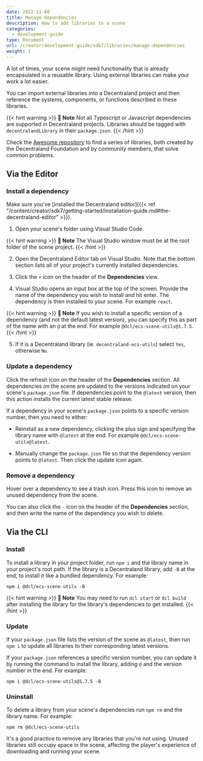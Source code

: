```yaml
---
date: 2022-11-08
title: Manage dependencies
description: How to add libraries to a scene
categories:
  - development-guide
type: Document
url: /creator/development-guide/sdk7/libraries/manage-dependencies
weight: 1
---
```


A lot of times, your scene might need functionality that is already encapsulated in a reusable library. Using external libraries can make your work a lot easier.

You can import external libraries into a Decentraland project and then reference the systems, components, or functions described in these libraries.

{{< hint warning >}}
**📔 Note**   Not all Typescript or Javascript dependencies are supported in Decentraland projects. Libraries should be tagged with `decentralandLibrary` in their `package.json`.
{{< /hint >}}


Check the [Awesome repository](https://github.com/decentraland-scenes/Awesome-Repository#libraries) to find a series of libraries, both created by the Decentraland Foundation and by community members, that solve common problems.


## Via the Editor

### Install a dependency


Make sure you've [installed the Decentraland editor]({{< ref "/content/creator/sdk7/getting-started/installation-guide.md#the-decentraland-editor" >}}).

1) Open your scene's folder using Visual Studio Code. 

{{< hint warning >}}
**📔 Note**   The Visual Studio window must be at the root folder of the scene project.
{{< /hint >}}


2) Open the Decentraland Editor tab on Visual Studio. Note that the bottom section lists all of your project's currently installed dependencies.

3) Click the `+` icon on the header of the **Dependencies** view.

4) Visual Studio opens an input box at the top of the screen. Provide the name of the dependency you wish to install and hit enter. The dependency is then installed to your scene. For example `react`.

{{< hint warning >}}
**📔 Note**   If you wish to install a specific version of a dependency (and not the default latest version), you can specify this as part of the name with an `@` at the end. For example `@dcl/ecs-scene-utils@1.7.5`.
{{< /hint >}}


5) If it is a Decentraland library (ie. `decentraland-ecs-utils`) select `Yes`, otherwise `No`.

### Update a dependency

Click the refresh icon on the header of the **Dependencies** section. All dependencies on the scene are updated to the versions indicated on your scene's `package.json` file. If dependencies point to the `@latest` version, then this action installs the current latest stable release. 

If a dependency in your scene's `package.json` points to a specific version number, then you need to either:

- Reinstall as a new dependency, clicking the plus sign and specifying the library name with `@latest` at the end. For example `@dcl/ecs-scene-utils@latest`.

- Manually change the `package.json` file so that the dependency version points to `@latest`. Then click the update icon again.

### Remove a dependency

Hover over a dependency to see a trash icon. Press this icon to remove an unused dependency from the scene.

You can also click the `-` icon on the header of the **Dependencies** section, and then write the name of the dependency you wish to delete.


## Via the CLI

### Install

To install a library in your project folder, run `npm i` and the library name in your project's root path. If the library is a Decentraland library, add `-B` at the end, to install it like a bundled dependency. For example:

`npm i @dcl/ecs-scene-utils -B`

{{< hint warning >}}
**📔 Note**   You may need to run `dcl start` or `dcl build` after installing the library for the library's dependencies to get installed.
{{< /hint >}}


### Update

If your `package.json` file lists the version of the scene as `@latest`, then run `npm i` to update all libraries to their corresponding latest versions.

If your `package.json` references a specific version number, you can update it by running the command to install the library, adding `@` and the version number in the end. For example:

`npm i @dcl/ecs-scene-utils@1.7.5 -B`

### Uninstall

To delete a library from your scene's dependencies run `npm rm` and the library name. For example:

`npm rm @dcl/ecs-scene-utils`

It's a good practice to remove any libraries that you're not using. Unused libraries still occupy space in the scene, affecting the player's experience of downloading and running your scene.